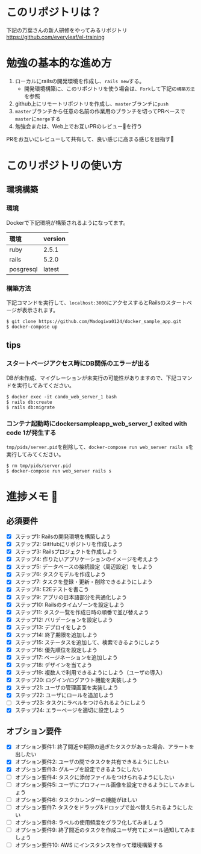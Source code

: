 # このリポジトリは？
下記の万葉さんの新人研修をやってみるリポジトリ  
https://github.com/everyleaf/el-training


# 勉強の基本的な進め方
1. ローカルにrailsの開発環境を作成し、`rails new`する。
    * 開発環境構築に、このリポジトリを使う場合は、`Fork`して下記の`構築方法`を参照
1. github上にリモートリポジトリを作成し、`master`ブランチに`push`
1. `master`ブランチから任意の名前の作業用のブランチを切ってPRベースで`master`に`merge`する
1. 勉強会または、Web上でお互いPRのレビューを行う

PRをお互いにレビューして共有して、良い感じに高まる感じを目指す:muscle:

# このリポジトリの使い方
## 環境構築
### 環境
Dockerで下記環境が構築されるようになってます。

|環境|version|
|:--|:--|
|ruby|2.5.1|
|rails|5.2.0|
|posgresql|latest|

### 構築方法
下記コマンドを実行して、`localhost:3000`にアクセスするとRailsのスタートページが表示されます。
```
$ git clone https://github.com/Madogiwa0124/docker_sample_app.git
$ docker-compose up
```

## tips
### スタートページアクセス時にDB関係のエラーが出る
DBが未作成、マイグレーションが未実行の可能性がありますので、下記コマンドを実行してみてください。
```
$ docker exec -it cando_web_server_1 bash
$ rails db:create
$ rails db:migrate
``` 

### コンテナ起動時にdockersampleapp_web_server_1 exited with code 1が発生する
`tmp/pids/server.pid`を削除して、`docker-compose run web_server rails s`を実行してみてください。
```
$ rm tmp/pids/server.pid
$ docker-compose run web_server rails s
```
# 進捗メモ :memo:
## 必須要件
* [x] ステップ1: Railsの開発環境を構築しよう
* [x] ステップ2: GitHubにリポジトリを作成しよう
* [x] ステップ3: Railsプロジェクトを作成しよう
* [x] ステップ4: 作りたいアプリケーションのイメージを考えよう
* [x] ステップ5: データベースの接続設定（周辺設定）をしよう
* [x] ステップ6: タスクモデルを作成しよう
* [x] ステップ7: タスクを登録・更新・削除できるようにしよう
* [x] ステップ8: E2Eテストを書こう
* [x] ステップ9: アプリの日本語部分を共通化しよう
* [x] ステップ10: Railsのタイムゾーンを設定しよう
* [x] ステップ11: タスク一覧を作成日時の順番で並び替えよう
* [x] ステップ12: バリデーションを設定しよう
* [x] ステップ13: デプロイをしよう
* [x] ステップ14: 終了期限を追加しよう
* [x] ステップ15: ステータスを追加して、検索できるようにしよう
* [x] ステップ16: 優先順位を設定しよう
* [x] ステップ17: ページネーションを追加しよう
* [x] ステップ18: デザインを当てよう
* [x] ステップ19: 複数人で利用できるようにしよう（ユーザの導入）
* [x] ステップ20: ログイン/ログアウト機能を実装しよう
* [x] ステップ21: ユーザの管理画面を実装しよう
* [x] ステップ22: ユーザにロールを追加しよう
* [ ] ステップ23: タスクにラベルをつけられるようにしよう
* [x] ステップ24: エラーページを適切に設定しよう
## オプション要件
* [x] オプション要件1: 終了間近や期限の過ぎたタスクがあった場合、アラートを出したい
* [x] オプション要件2: ユーザの間でタスクを共有できるようにしたい
* [x] オプション要件3: グループを設定できるようにしたい
* [ ] オプション要件4: タスクに添付ファイルをつけられるようにしたい
* [ ] オプション要件5: ユーザにプロフィール画像を設定できるようにしてみましょう
* [ ] オプション要件6: タスクカレンダーの機能がほしい
* [ ] オプション要件7: タスクをドラッグ&ドロップで並べ替えられるようにしたい
* [ ] オプション要件8: ラベルの使用頻度をグラフ化してみましょう
* [ ] オプション要件9: 終了間近のタスクを作成ユーザ宛てにメール通知してみましょう
* [ ] オプション要件10: AWS にインスタンスを作って環境構築する
